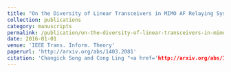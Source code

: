 ```yaml
---
title: "On the Diversity of Linear Transceivers in MIMO AF Relaying Systems"
collection: publications
category: manuscripts
permalink: /publication/on-the-diversity-of-linear-transceivers-in-mimo-af-relaying-systems
date: 2016-01-01
venue: 'IEEE Trans. Inform. Theory'
paperurl: 'http://arxiv.org/abs/1403.2081'
citation: 'Changick Song and Cong Ling "<a href='http://arxiv.org/abs/1403.2081'>On the Diversity of Linear Transceivers in MIMO AF Relaying Systems</a>",  IEEE Trans. Inform. Theory, vol. 62, no. 1, pp. 272–289, Jan. 2016.'
---
```

